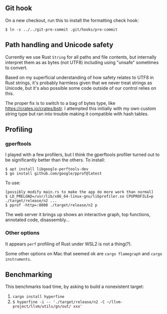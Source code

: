 ## Git hook

On a new checkout, run this to install the formatting check hook:

```
$ ln -s ../../git-pre-commit .git/hooks/pre-commit
```

## Path handling and Unicode safety

Currently we use Rust `String` for all paths and file contents, but
internally interpret them as as bytes (not UTF8) including using "unsafe"
sometimes to convert.

Based on my superficial understanding of how safety relates to UTF8 in Rust
strings, it's probably harmless given that we never treat strings as Unicode,
but it's also possible some code outside of our control relies on this.

The proper fix is to switch to a bag of bytes type, like
https://crates.io/crates/bstr.  I attempted this initially with my own custom
string type but ran into trouble making it compatible with hash tables.

## Profiling

### gperftools

I played with a few profilers, but I think the gperftools profiler turned out
to be significantly better than the others.  To install:

```
$ apt install libgoogle-perftools-dev
$ go install github.com/google/pprof@latest
```

To use:

```
[possibly modify main.rs to make the app do more work than normal]
$ LD_PRELOAD=/usr/lib/x86_64-linux-gnu/libprofiler.so CPUPROFILE=p ./target/release/n2 ...
$ pprof -http=:8080 ./target/release/n2 p
```

The web server it brings up shows an interactive graph, top functions,
annotated code, disassembly...

### Other options

It appears `perf` profiling of Rust under WSL2 is not a thing(?).

Some other options on Mac that seemed ok are `cargo flamegraph` and
`cargo instruments`.

## Benchmarking

This benchmarks load time, by asking to build a nonexistent target:

1. `cargo install hyperfine`
2. `$ hyperfine -i -- './target/release/n2 -C ~/llvm-project/llvm/utils/gn/out/ xxx'`
